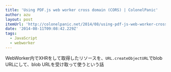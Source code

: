 ```yaml
---
title: 'Using PDF.js web worker cross domain (CORS) | ColonelPanic'
author: azu
layout: post
itemUrl: 'http://colonelpanic.net/2014/08/using-pdf-js-web-worker-cross-domain-cors/'
date: '2014-08-11T09:08:42.229Z'
tags:
  - JavaScript
  - webworker
---
```

WebWorker内でXHRをして取得したリソースを、`URL.createObjectURL`でblob URLにして、blob URLを受け取って使うという話
